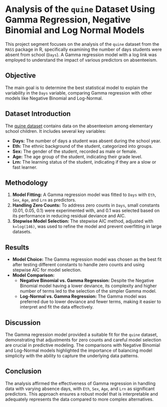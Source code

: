 # Analysis of the `quine` Dataset Using Gamma Regression, Negative Binomial and Log Normal Models

This project segment focuses on the analysis of the `quine` dataset from the `MASS` package in R, specifically examining the number of days students were absent from school (`Days`). A Gamma regression model with a log link was employed to understand the impact of various predictors on absenteeism.

## Objective

The main goal is to determine the best statistical model to explain the variability in the `Days` variable, comparing Gamma regression with other models like Negative Binomial and Log-Normal.

## Dataset Introduction

The [quine dataset]() contains data on the absenteeism among elementary school children. It includes several key variables:
- **Days:** The number of days a student was absent during the school year.
- **Eth:** The ethnic background of the student, categorized into groups.
- **Sex:** The gender of the student, recorded as male or female.
- **Age:** The age group of the student, indicating their grade level.
- **Lrn:** The learning status of the student, indicating if they are a slow or fast learner.

## Methodology

1. **Model Fitting:** A Gamma regression model was fitted to `Days` with `Eth`, `Sex`, `Age`, and `Lrn` as predictors.
2. **Handling Zero Counts:** To address zero counts in `Days`, small constants (0.01, 0.05, 0.1) were experimented with, and 0.1 was selected based on its performance in reducing residual deviance and AIC.
3. **Stepwise Model Selection:** The stepwise AIC method, adjusted with `k=log(146)`, was used to refine the model and prevent overfitting in large datasets.

## Results

- **Model Choice:** The Gamma regression model was chosen as the best fit after testing different constants to handle zero counts and using stepwise AIC for model selection.
- **Model Comparison:**
  - **Negative Binomial vs. Gamma Regression:** Despite the Negative Binomial model having a lower deviance, its complexity and higher number of terms led to the selection of the simpler Gamma model.
  - **Log-Normal vs. Gamma Regression:** The Gamma model was preferred due to lower deviance and fewer terms, making it easier to interpret and fit the data effectively.

## Discussion

The Gamma regression model provided a suitable fit for the `quine` dataset, demonstrating that adjustments for zero counts and careful model selection are crucial in predictive modeling. The comparisons with Negative Binomial and Log-Normal models highlighted the importance of balancing model simplicity with the ability to capture the underlying data patterns.

## Conclusion

The analysis affirmed the effectiveness of Gamma regression in handling data with varying absence days, with `Eth`, `Sex`, `Age`, and `Lrn` as significant predictors. This approach ensures a robust model that is interpretable and adequately represents the data compared to more complex alternatives.
